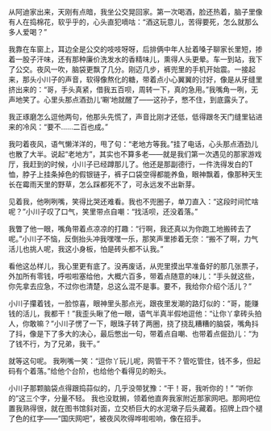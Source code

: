 从阿迪家出来，天刚有点暗，我坐公交晃回家。第一次喝酒，脸还热着，脑子里像有人在捣棉花，软乎乎的，心头直犯嘀咕：“酒这玩意儿，苦得要死，怎么就那么多人爱喝？”

我靠在车窗上，耳边全是公交的吱吱呀呀，后排俩中年人扯着嗓子聊家长里短，掺着一股子汗味，还有那种廉价洗发水的香精味儿，熏得人头更晕。车一到站，我下了公交。夜风一吹，脑袋更飘了几分。刚迈几步，裤兜里的手机开始震。一接起来，那头小川子的声音，软得像熬化的糖，带着点小心翼翼的讨好，像是从牙缝里挤出来的：“哥，手头真紧，借我五百呗，周转一下，真的急用。”我嘴角一咧，无声地笑了。心里头那点酒劲儿‘唰’地就醒了——这孙子，憋不住，到底露头了。

我正琢磨怎么逗他两句，他那头先慌了，声音比刚才还低，低得跟冬天门缝里钻进来的冷风：“要不……二百也成。”

我叼着夜风，语气懒洋洋的，甩了句：“老地方等我。”挂了电话，心头那点酒劲儿也散了大半。说起“老地方”，其实也不算多老——就是我们第一次遇见的那家游戏厅，我赶到的时候，小川子已经蹲那儿了。他还是那副德行，一件洗得发白的T恤，脖子上挂条掉色的假银链子，裤子口袋空得都能养鱼，眼神飘着，像那种天生长在霉雨天里的野草，怎么踩都死不了，可永远发不出新芽。

见着我，他咧咧嘴，笑得比哭还难看。我也不兜圈子，单刀直入：“这段时间忙啥呢？”小川子叹了口气，笑里带点自嘲：“找活呗，还没着落。”

我瞥了他一眼，嘴角带着点凉凉的打趣：“行啊，我还真以为你跑工地搬砖去了呢。”小川子不恼，反倒抬头冲我嘿嘿一乐，那笑声里掺着无奈：“搬不了啊，力气活儿也挑人呢，我这小身板，怕是砖头都不认我。”

看他这怂样儿，我心里更有底了。没再废话，从兜里摸出早准备好的那几张票子，外加所有零钱，呼啦啦塞给他，大概六百多，带着点随意的味儿：“手头就这些，你先拿去应急，不过你也清楚，总这么混不是事。要不，我给你介绍个活儿？”

小川子攥着钱，一脸惊喜，眼神里头那点光，跟夜里发潮的路灯似的：“哥，能赚钱的活儿，我都干！”我歪头瞅了他一眼，语气半真半假地逗他：“让你丫拿砖头拍人，你敢嘛？”小川子愣了一下，眼珠子转了两圈，挠了挠乱糟糟的脑袋，嘴角抖了抖，像是下了多大的决心，最后憋出一句，带着点自嘲、也带着点倔劲儿：“为了钱不行，为了兄弟，我干。”

就等这句呢。 我咧嘴一笑：“逗你丫玩儿呢，网管干不？管吃管住，钱不多，但起码有个着落。”给他个台阶，也给他个看得见的盼头。

小川子那颗脑袋点得跟捣蒜似的，几乎没带犹豫：“干！哥，我听你的！” “听你的”这三个字，分量不轻。 我也没耽搁，领着他直奔我家附近那家网吧。那网吧位置我熟得很，就在图书馆斜对面，立交桥巨大的水泥墩子后头藏着。招牌上四个褪了色的红字——“国庆网吧”，被夜风吹得哗啦啦响，像在招手。
